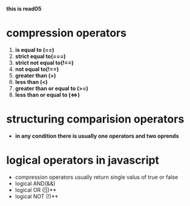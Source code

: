 **this is read05**  
# compression operators
1. **is equal to (==)**
2. **strict equal to(===)**
3.  **strict not equal to(!==)**
4.  **not equal to(!==)**
5.  **greater than (>)**
6.  **less than (<)**
7.  **greater than or equal to (>=)**
8.  **less than or equal to (<=>)**
# structuring comparision operators
 * **in any condition there is usually one operators and two oprends**

 # logical operators in javascript

* compression operators usually return single valus of true or false
* logical AND(&&)
* logical OR (||)**
* logical NOT (!)**

 
